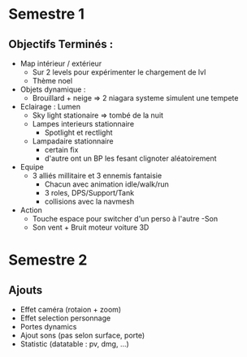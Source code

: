 # Semestre 1
## Objectifs Terminés :
- Map intérieur / extérieur
    - Sur 2 levels pour expérimenter le chargement de lvl
    - Thème noel
- Objets dynamique :
    - Brouillard + neige => 2 niagara systeme simulent une tempete
- Eclairage : Lumen
    - Sky light stationaire => tombé de la nuit
    - Lampes interieurs stationnaire
        - Spotlight et rectlight
    - Lampadaire stationnaire
        - certain fix
        - d'autre ont un BP les fesant clignoter aléatoirement
- Equipe
    - 3 alliés millitaire et 3 ennemis fantaisie
        - Chacun avec animation idle/walk/run
        - 3 roles, DPS/Support/Tank
        - collisions avec la navmesh
- Action
    - Touche espace pour switcher d'un perso à l'autre
-Son
    - Son vent + Bruit moteur voiture 3D

# Semestre 2
## Ajouts
- Effet caméra (rotaion + zoom)
- Effet selection personnage 
- Portes dynamics
- Ajout sons (pas selon surface, porte)
- Statistic (datatable : pv, dmg, ...)
